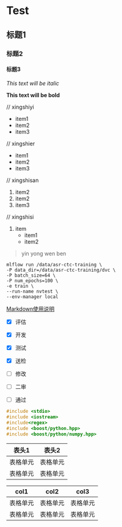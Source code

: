 # Test
## 标题1
### 标题2
#### 标题3

*This text will be italic*

**This text will be bold**

// xingshiyi
* item1
* item2
* item3      

// xingshier
- item1
- item2
- item3    

// xingshisan
1. item2
2. item2
3. item3     

// xingshisi
1. item
   + item1
   + item2


> yin yong wen ben

    mlflow run /data/asr-ctc-training \
    -P data_dir=/data/asr-ctc-training/dvc \
    -P batch_size=64 \
    -P num_epochs=100 \
    -e train \
    --run-name nvtest \
    --env-manager local

[Markdown使用说明](https://www.codenong.com/cs105974878/)

- [X] 评估
- [x] 开发
- [x] 测试
- [x] 送检
- [ ] 修改
- [ ] 二审
- [ ] 通过


```C++
#include <stdio>
#include <iostream>
#include<regex>
#include <boost/python.hpp>
#include <boost/python/numpy.hpp>
```

表头1  | 表头2|
--------- | --------|
表格单元  | 表格单元 |
表格单元  | 表格单元 |

| col1 | col2 | col3 |
| ------- | ------- | ------- |
| 表格单元 | 表格单元 | 表格单元 |
| 表格单元 | 表格单元 | 表格单元 |
